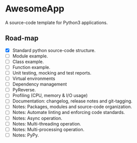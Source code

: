 # AwesomeApp
A source-code template for Python3 applications.

## Road-map
- [x] Standard python source-code structure.
- [ ] Module example.
- [ ] Class example.
- [ ] Function example.
- [ ] Unit testing, mocking and test reports.
- [ ] Virtual environments
- [ ] Dependency management
- [ ] PyReverse.
- [ ] Profiling (CPU, memory & I/O usage)
- [ ] Documentation: changelog, release notes and git-tagging.
- [ ] Notes: Packages, modules and source-code organization.
- [ ] Notes: Automate linting and enforcing code standards.
- [ ] Notes: Async operation.
- [ ] Notes: Multi-threading operation.
- [ ] Notes: Multi-processing operation.
- [ ] Notes: PyPy.
